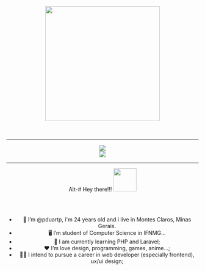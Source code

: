 <div id="header" align="center">
  <img src="https://media.giphy.com/media/M9gbBd9nbDrOTu1Mqx/giphy.gif" width="300"/>
</div>

</br>
</br>

---

<div id="skills" align="center">
  <img src="https://skillicons.dev/icons?i=c,cpp,cs,dotnet,heroku,azure,mysql,js,html,css,python,opencv,anaconda,java"/>
  </br>
  <img src="https://skillicons.dev/icons?i=figma,git,github,ps,powershell,regex,stackoverflow,visualstudio,vscode,windows"/>
</div>

---

<div id="greetings" align="center">  
  
Alt-# Hey there!!!  <img src="https://media.giphy.com/media/hvRJCLFzcasrR4ia7z/giphy.gif" width="60px"/>
  
</div>

</br>
</br>

<div id="personalInformation" align="center">
  
  * 👨 I’m @pduartp, i'm 24 years old and i live in Montes Claros, Minas Gerais.
  * 🖥️  I’m student of Computer Science in IFNMG...
  * 🧠 I am currently learning PHP and Laravel;
  * ❤️ I’m love design, programming, games, anime...;
  * 👨‍💻 I intend to pursue a career in web developer (especially frontend), ux/ui design;
  #
</div>


